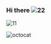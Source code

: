 ### Hi there ![22](https://github.com/KarynaMisnik/KarynaMisnik/assets/96831988/b01ef0a8-b659-4ab8-9c9a-d2b87ef43f22)





![11](https://github.com/KarynaMisnik/KarynaMisnik/assets/96831988/bb53de26-8e56-4a42-a236-8662c58808e0)



![octocat](https://github.com/KarynaMisnik/KarynaMisnik/assets/96831988/7bdecc47-af08-4614-bc52-1f79a1c83645)
